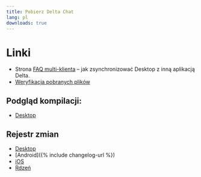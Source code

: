 ```yaml
---
title: Pobierz Delta Chat
lang: pl
downloads: true
---
```




<!-- GENERATED FILE -- DO NOT EDIT -->



# Linki

* Strona [FAQ multi-klienta](help#multiclient) – jak zsynchronizować Desktop z inną aplikacją Delta. 
* [Weryfikacja pobranych plików](verify-downloads)

## Podgląd kompilacji:
* [Desktop](https://download.delta.chat/desktop/preview/)

## Rejestr zmian

* [Desktop](https://github.com/deltachat/deltachat-desktop/blob/master/CHANGELOG.md)
* [Android]({% include changelog-url %})
* [iOS](https://github.com/deltachat/deltachat-ios/blob/master/CHANGELOG.md)
* [Rdzeń](https://github.com/deltachat/deltachat-core-rust/blob/master/CHANGELOG.md)
